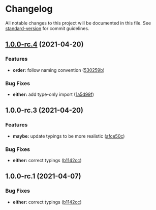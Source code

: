 # Changelog

All notable changes to this project will be documented in this file. See [standard-version](https://github.com/conventional-changelog/standard-version) for commit guidelines.

## [1.0.0-rc.4](https://github.com/drizzer14/fnts/compare/v1.0.0-rc.3...v1.0.0-rc.4) (2021-04-20)


### Features

* **order:** follow naming convention ([530259b](https://github.com/drizzer14/fnts/commit/530259b344a01fcffc4f1c7def967b6be2d9da2f))


### Bug Fixes

* **either:** add type-only import ([1a5d99f](https://github.com/drizzer14/fnts/commit/1a5d99f52deb99ef1def2a85b65b6f28a461b46a))

## 1.0.0-rc.3 (2021-04-20)


### Features

* **maybe:** update typings to be more realistic ([afce50c](https://github.com/drizzer14/fnts/commit/afce50cf4c0e5b670842b6a8174956f52bdf152e))


### Bug Fixes

* **either:** correct typings ([b1142cc](https://github.com/drizzer14/fnts/commit/b1142ccb462698e1ed145bebc9cdd8fc71563558))

## 1.0.0-rc.1 (2021-04-07)


### Bug Fixes

* **either:** correct typings ([b1142cc](https://github.com/drizzer14/fnts/commit/b1142ccb462698e1ed145bebc9cdd8fc71563558))
